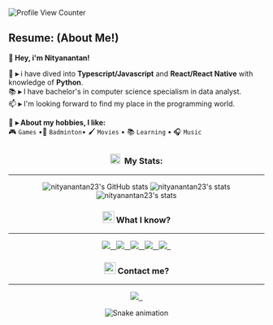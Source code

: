 ![Profile View Counter](https://komarev.com/ghpvc/?username=nityanantan23&color=red)

## Resume: (About Me!)

**👋 Hey, i'm Nityanantan!**

🌱 **▸** i have dived into **Typescript/Javascript** and **React/React Native** with knowledge of **Python**. \
📚 **▸** I have bachelor's in computer science specialism in data analyst. \
📫 **▸** I'm looking forward to find my place in the programming world. 

👾 **▸ About my hobbies, I like:** \
🎮 `Games` •🏸 `Badminton`• 🖌️ `Movies` • 📚 `Learning` • 🎧 `Music` 

##

</div>

###

<div align="center">

### <a href="https://emoji.gg/emoji/3716-blurple-github"><img src="https://cdn3.emoji.gg/emojis/3716-blurple-github.png" width="20px" height="20px" alt="BlurpleGithub-emoji"></a>&#160; My Stats:
---

![nityanantan23's GitHub stats](https://github-readme-stats.vercel.app/api?username=nityanantan23&show_icons=true&count_private=true&include_all_commits=true&theme=codeSTACKr&title_color=71f7f1&icon_color=71f7f1&border_color=0d1017&bg_color=0e1118)
![nityanantan23's stats](https://github-readme-stats.vercel.app/api/top-langs/?username=nityanantan23&layout=compact&langs_count=7&theme=codeSTACKr&title_color=71f7f1&icon_color=71f7f1&border_color=0e1118&bg_color=0e1118)
![nityanantan23's stats](https://github-readme-streak-stats.herokuapp.com/?user=nityanantan23&theme=dark&ring=71f7f1&currStreakNum=ffffff&hide_border=true&background=0E1118)
### <a href="https://emoji.gg/emoji/8388-moyaimad"><img src="https://cdn3.emoji.gg/emojis/8388-moyaimad.png" width="23px" height="23px" alt="Moyaimad"></a> What I know?
---
<a href="https://github.com/alexandresanlim/Badges4-README.md-Profile"><img src="https://img.shields.io/badge/Python-FFD43B?style=for-the-badge&logo=python&logoColor=blue">&nbsp;&nbsp;
<a href="https://github.com/alexandresanlim/Badges4-README.md-Profile"><img src="https://img.shields.io/badge/TypeScript-007ACC?style=for-the-badge&logo=typescript&logoColor=white">&nbsp;&nbsp;
<a href="https://github.com/alexandresanlim/Badges4-README.md-Profile"><img src="https://img.shields.io/badge/Selenium-43B02A?style=for-the-badge&logo=Selenium&logoColor=white">&nbsp;&nbsp;
<a href="https://github.com/alexandresanlim/Badges4-README.md-Profile"><img src="https://img.shields.io/badge/GIT-E44C30?style=for-the-badge&logo=git&logoColor=white">&nbsp;&nbsp;
<a href="https://github.com/alexandresanlim/Badges4-README.md-Profile"><img src="https://img.shields.io/badge/VSCode-0078D4?style=for-the-badge&logo=visual%20studio%20code&logoColor=white">&nbsp;&nbsp;

### <a href="https://emoji.gg/emoji/2495-smsmessage"><img src="https://cdn3.emoji.gg/emojis/2495-smsmessage.png" width="23px" height="23px" alt="SMSMessage"></a> Contact me?
---
<a href="https://www.linkedin.com/in/nityanantan-balakrishnan-abb857170/"><img src="https://img.shields.io/badge/LinkedIn-0077B5?style=for-the-badge&logo=linkedin&logoColor=white">&nbsp;&nbsp;</a>

![Snake animation](https://github.com/nityanantan23/nityanantan23/blob/output/github-contribution-grid-snake.svg)

</div>
